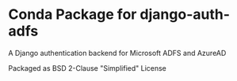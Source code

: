 # Conda Package for django-auth-adfs

A Django authentication backend for Microsoft ADFS and AzureAD

Packaged as BSD 2-Clause "Simplified" License
